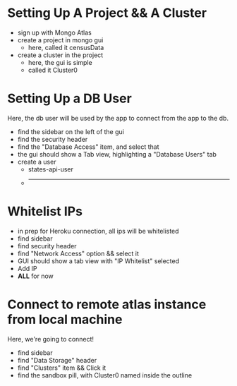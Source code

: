 # Setting Up A Project && A Cluster
- sign up with Mongo Atlas
- create a project in mongo gui
  - here, called it censusData
- create a cluster in the project
  - here, the gui is simple
  - called it Cluster0

# Setting Up a DB User
Here, the db user will be used by the app to connect from the app to the db.  
- find the sidebar on the left of the gui
- find the security header
- find the "Database Access" item, and select that
- the gui should show a Tab view, highlighting a "Database Users" tab
- create a user
  - states-api-user
  - **********

# Whitelist IPs
- in prep for Heroku connection, all ips will be whitelisted
- find sidebar
- find security header
- find "Network Access" option && select it
- GUI should show a tab view with "IP Whitelist" selected
- Add IP
- **ALL** for now

# Connect to remote atlas instance from local machine
Here, we're going to connect!
- find sidebar
- find "Data Storage" header
- find "Clusters" item && Click it
- find the sandbox pill, with Cluster0 named inside the outline


